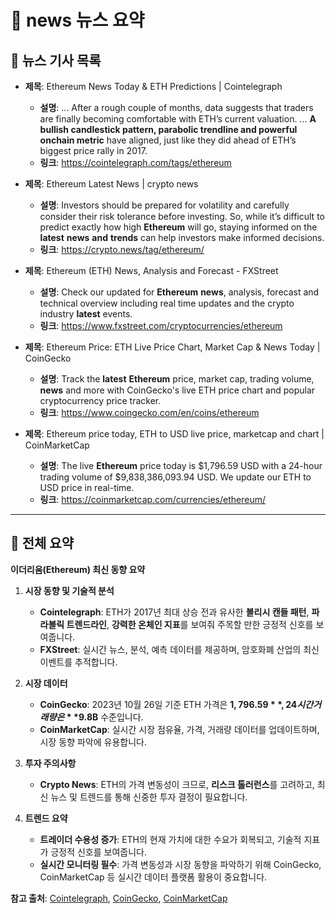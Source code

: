 # 📰 news 뉴스 요약

## 📌 뉴스 기사 목록
- **제목**: Ethereum News Today & ETH Predictions | Cointelegraph
  - **설명**: ... After a rough couple of months, data suggests that traders are finally becoming comfortable with ETH’s current valuation. ... <strong>A bullish candlestick pattern, parabolic trendline and powerful onchain metric</strong> have aligned, just like they did ahead of ETH’s biggest price rally in 2017.
  - **링크**: https://cointelegraph.com/tags/ethereum

- **제목**: Ethereum Latest News | crypto news
  - **설명**: Investors should be prepared for volatility and carefully consider their risk tolerance before investing. So, while it’s difficult to predict exactly how high <strong>Ethereum</strong> will go, staying informed on the <strong>latest</strong> <strong>news</strong> <strong>and</strong> <strong>trends</strong> can help investors make informed decisions.
  - **링크**: https://crypto.news/tag/ethereum/

- **제목**: Ethereum (ETH) News, Analysis and Forecast - FXStreet
  - **설명**: Check our updated for <strong>Ethereum</strong> <strong>news</strong>, analysis, forecast and technical overview including real time updates and the crypto industry <strong>latest</strong> events.
  - **링크**: https://www.fxstreet.com/cryptocurrencies/ethereum

- **제목**: Ethereum Price: ETH Live Price Chart, Market Cap & News Today | CoinGecko
  - **설명**: Track the <strong>latest</strong> <strong>Ethereum</strong> price, market cap, trading volume, <strong>news</strong> and more with CoinGecko&#x27;s live ETH price chart and popular cryptocurrency price tracker.
  - **링크**: https://www.coingecko.com/en/coins/ethereum

- **제목**: Ethereum price today, ETH to USD live price, marketcap and chart | CoinMarketCap
  - **설명**: The live <strong>Ethereum</strong> price today is $1,796.59 USD with a 24-hour trading volume of $9,838,386,093.94 USD. We update our ETH to USD price in real-time.
  - **링크**: https://coinmarketcap.com/currencies/ethereum/


---

## 🧾 전체 요약
**이더리움(Ethereum) 최신 동향 요약**  

1. **시장 동향 및 기술적 분석**  
   - **Cointelegraph**: ETH가 2017년 최대 상승 전과 유사한 **볼리시 캔들 패턴**, **파라볼릭 트렌드라인**, **강력한 온체인 지표**를 보여줘 주목할 만한 긍정적 신호를 보여줍니다.  
   - **FXStreet**: 실시간 뉴스, 분석, 예측 데이터를 제공하며, 암호화폐 산업의 최신 이벤트를 추적합니다.  

2. **시장 데이터**  
   - **CoinGecko**: 2023년 10월 26일 기준 ETH 가격은 **$1,796.59**, 24시간 거래량은 **$9.8B** 수준입니다.  
   - **CoinMarketCap**: 실시간 시장 점유율, 가격, 거래량 데이터를 업데이트하며, 시장 동향 파악에 유용합니다.  

3. **투자 주의사항**  
   - **Crypto News**: ETH의 가격 변동성이 크므로, **리스크 톨러런스**를 고려하고, 최신 뉴스 및 트렌드를 통해 신중한 투자 결정이 필요합니다.  

4. **트렌드 요약**  
   - **트레이더 수용성 증가**: ETH의 현재 가치에 대한 수요가 회복되고, 기술적 지표가 긍정적 신호를 보여줍니다.  
   - **실시간 모니터링 필수**: 가격 변동성과 시장 동향을 파악하기 위해 CoinGecko, CoinMarketCap 등 실시간 데이터 플랫폼 활용이 중요합니다.  

**참고 출처**: [Cointelegraph](https://cointelegraph.com/tags/ethereum), [CoinGecko](https://www.coingecko.com/en/coins/ethereum), [CoinMarketCap](https://coinmarketcap.com/currencies/ethereum/)